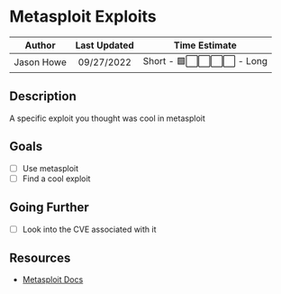# Metasploit Exploits

|  Author  | Last Updated |       Time Estimate        |
| :------: | :----------: | :------------------------: |
| Jason Howe |  09/27/2022  | Short - 🟩⬜️⬜️⬜️⬜️ - Long |

## Description

A specific exploit you thought was cool in metasploit

## Goals

- [ ] Use metasploit
- [ ] Find a cool exploit

## Going Further

- [ ] Look into the CVE associated with it

## Resources

- [Metasploit Docs](https://www.metasploit.com)